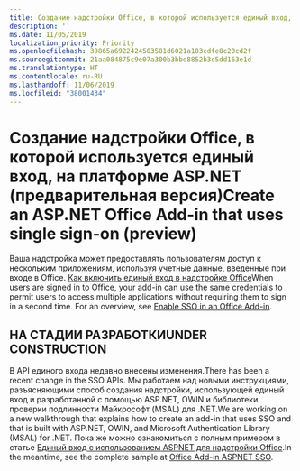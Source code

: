 ```yaml
---
title: Создание надстройки Office, в которой используется единый вход, на платформе ASP.NET
description: ''
ms.date: 11/05/2019
localization_priority: Priority
ms.openlocfilehash: 39865a6922424503581d6021a103cdfe8c20cd2f
ms.sourcegitcommit: 21aa084875c9e07a300b3bbe8852b3e5dd163e1d
ms.translationtype: HT
ms.contentlocale: ru-RU
ms.lasthandoff: 11/06/2019
ms.locfileid: "38001434"
---
```

# <a name="create-an-aspnet-office-add-in-that-uses-single-sign-on-preview"></a><span data-ttu-id="d35f1-102">Создание надстройки Office, в которой используется единый вход, на платформе ASP.NET (предварительная версия)</span><span class="sxs-lookup"><span data-stu-id="d35f1-102">Create an ASP.NET Office Add-in that uses single sign-on (preview)</span></span>

<span data-ttu-id="d35f1-p101">Ваша надстройка может предоставлять пользователям доступ к нескольким приложениям, используя учетные данные, введенные при входе в Office. [Как включить единый вход в надстройке Office](sso-in-office-add-ins.md)</span><span class="sxs-lookup"><span data-stu-id="d35f1-p101">When users are signed in to Office, your add-in can use the same credentials to permit users to access multiple applications without requiring them to sign in a second time. For an overview, see [Enable SSO in an Office Add-in](sso-in-office-add-ins.md).</span></span>

## <a name="under-construction"></a><span data-ttu-id="d35f1-105">НА СТАДИИ РАЗРАБОТКИ</span><span class="sxs-lookup"><span data-stu-id="d35f1-105">UNDER CONSTRUCTION</span></span>

<span data-ttu-id="d35f1-106">В API единого входа недавно внесены изменения.</span><span class="sxs-lookup"><span data-stu-id="d35f1-106">There has been a recent change in the SSO APIs.</span></span> <span data-ttu-id="d35f1-107">Мы работаем над новыми инструкциями, разъясняющими способ создания надстройки, использующей единый вход и разработанной с помощью ASP.NET, OWIN и библиотеки проверки подлинности Майкрософт (MSAL) для .NET.</span><span class="sxs-lookup"><span data-stu-id="d35f1-107">We are working on a new walkthrough that explains how to create an add-in that uses SSO and that is built with ASP.NET, OWIN, and Microsoft Authentication Library (MSAL) for .NET.</span></span> <span data-ttu-id="d35f1-108">Пока же можно ознакомиться с полным примером в статье [Единый вход с использованием ASPNET для надстройки Office](https://github.com/officedev/office-add-in-aspnet-sso).</span><span class="sxs-lookup"><span data-stu-id="d35f1-108">In the meantime, see the complete sample at [Office Add-in ASPNET SSO](https://github.com/officedev/office-add-in-aspnet-sso).</span></span>
